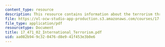 ```yaml
---
content_type: resource
description: This resource contains information about the terrorism threats & trends.
file: https://ol-ocw-studio-app-production.s3.amazonaws.com/courses/17-471-american-national-security-policy-fall-2002/aa082b949c320476d8e941f453e3b0e6_17_471_02_International_Terrorism.pdf
file_type: application/pdf
resourcetype: Document
title: 17_471_02_International_Terrorism.pdf
uid: aa082b94-9c32-0476-d8e9-41f453e3b0e6
---
```


